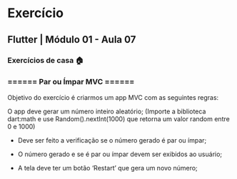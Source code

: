 # Exercício
## Flutter | Módulo 01 - Aula 07
### Exercícios de casa 🏠
### ====== Par ou Ímpar MVC ======
Objetivo do exercício é criarmos um app MVC com as seguintes regras:

O app deve gerar um número inteiro aleatório;
(Importe a biblioteca dart:math e use Random().nextInt(1000) que retorna um valor random entre 0 e 1000)

- Deve ser feito a verificação se o número gerado é par ou ímpar;

- O número gerado e se é par ou ímpar devem ser exibidos ao usuário;

- A tela deve ter um botão ‘Restart’ que gera um novo número;